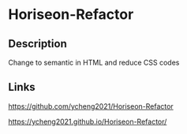 # Horiseon-Refactor

## Description 

Change to semantic in HTML and reduce CSS codes

## Links

https://github.com/ycheng2021/Horiseon-Refactor

https://ycheng2021.github.io/Horiseon-Refactor/